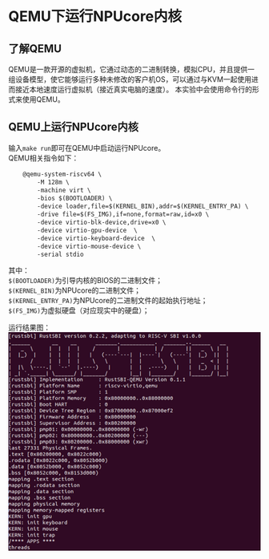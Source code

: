 # QEMU下运行NPUcore内核

## 了解QEMU
QEMU是一款开源的虚拟机，它通过动态的二进制转换，模拟CPU，并且提供一组设备模型，使它能够运行多种未修改的客户机OS，可以通过与KVM一起使用进而接近本地速度运行虚拟机（接近真实电脑的速度）。
本实验中会使用命令行的形式来使用QEMU。

## QEMU上运行NPUcore内核
输入`make run`即可在QEMU中启动运行NPUcore。  
QEMU相关指令如下：
```shell
	@qemu-system-riscv64 \
		-M 128m \
		-machine virt \
		-bios $(BOOTLOADER) \
		-device loader,file=$(KERNEL_BIN),addr=$(KERNEL_ENTRY_PA) \
		-drive file=$(FS_IMG),if=none,format=raw,id=x0 \
        -device virtio-blk-device,drive=x0 \
		-device virtio-gpu-device  \
		-device virtio-keyboard-device  \
		-device virtio-mouse-device \
		-serial stdio 
```
其中：  
`$(BOOTLOADER)`为引导内核的BIOS的二进制文件；  
`$(KERNEL_BIN)`为NPUcore的二进制文件；  
`$(KERNEL_ENTRY_PA)`为NPUcore的二进制文件的起始执行地址；  
`$(FS_IMG)`为虚拟硬盘（对应现实中的硬盘）；

运行结果图：
![](../pic/p1_2a.png)
